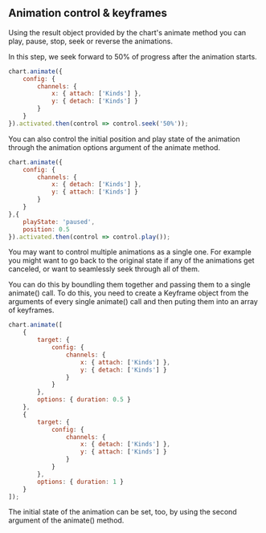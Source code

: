 ## Animation control & keyframes

Using the result object provided by the chart's animate method you can play, pause, stop, seek or reverse the animations.

In this step, we seek forward to 50% of progress after the animation starts.

```javascript { "title": "Jumping from 0% to 50% progress at the begining of the animation" }
chart.animate({
	config: {
		channels: {
			x: { attach: ['Kinds'] },
			y: { detach: ['Kinds'] }
		}
	}
}).activated.then(control => control.seek('50%'));
```

You can also control the initial position and play state of the animation 
through the animation options argument of the animate method.

```javascript { "title": "Using initial animation control parameters" }
chart.animate({
	config: {
		channels: {
			x: { detach: ['Kinds'] },
			y: { attach: ['Kinds'] }
		}
	}
},{
	playState: 'paused',
	position: 0.5 
}).activated.then(control => control.play());
```

You may want to control multiple animations as a single one. For example 
you might want to go back to the original state if any of the animations get canceled, or
want to seamlessly seek through all of them.

You can do this by boundling them together and passing them to a single animate()
call. To do this, you need to create a Keyframe object from the arguments of
every single animate() call and then puting them into an array of keyframes.

```javascript { "title": "Using keyframes" }
chart.animate([
	{
		target: {
			config: {
				channels: {
					x: { attach: ['Kinds'] },
					y: { detach: ['Kinds'] }
				}
			}
		},
		options: { duration: 0.5 }
	},
	{
		target: {
			config: {
				channels: {
					x: { detach: ['Kinds'] },
					y: { attach: ['Kinds'] }
				}
			}
		},
		options: { duration: 1 }
	}
]);
```

The initial state of the animation can be set, too, by using the
second argument of the animate() method.
